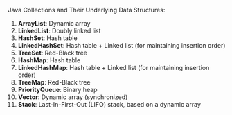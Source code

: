 Java Collections and Their Underlying Data Structures:

1. **ArrayList**: Dynamic array
2. **LinkedList**: Doubly linked list
3. **HashSet**: Hash table
4. **LinkedHashSet**: Hash table + Linked list (for maintaining insertion order)
5. **TreeSet**: Red-Black tree
6. **HashMap**: Hash table
7. **LinkedHashMap**: Hash table + Linked list (for maintaining insertion order)
8. **TreeMap**: Red-Black tree
9. **PriorityQueue**: Binary heap
10. **Vector**: Dynamic array (synchronized)
11. **Stack**: Last-In-First-Out (LIFO) stack, based on a dynamic array